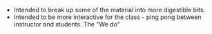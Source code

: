 * Intended to break up some of the material into more digestible bits.
* Intended to be more interactive for the class - ping pong between instructor and students. The "We do"